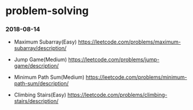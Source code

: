 # problem-solving
### 2018-08-14  
- Maximum Subarray(Easy) https://leetcode.com/problems/maximum-subarray/description/

- Jump Game(Medium) https://leetcode.com/problems/jump-game/description/

- Minimum Path Sum(Medium) https://leetcode.com/problems/minimum-path-sum/description/

- Climbing Stairs(Easy) https://leetcode.com/problems/climbing-stairs/description/